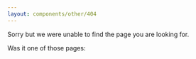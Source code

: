 ```yaml
---
layout: components/other/404
---
```


Sorry but we were unable to find the page you are looking for.

Was it one of those pages:
